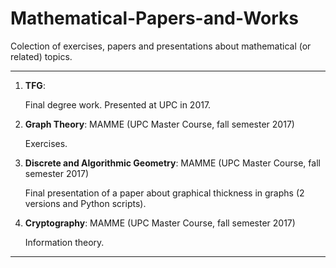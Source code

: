 # Mathematical-Papers-and-Works
Colection of exercises, papers and presentations about mathematical (or related) topics.

***

1. **TFG**:

    Final degree work. Presented at UPC in 2017.

2. **Graph Theory**: MAMME (UPC Master Course, fall semester 2017)

    Exercises.

3. **Discrete and Algorithmic Geometry**: MAMME (UPC Master Course, fall semester 2017)

    Final presentation of a paper about graphical thickness in graphs (2 versions and Python scripts).

4. **Cryptography**: MAMME (UPC Master Course, fall semester 2017)
    
    Information theory. 

***